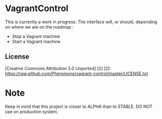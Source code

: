 # VagrantControl

This is currently a work in progress. The interface will, or should, depending on where we are on the roadmap : 

- Stop a Vagrant machine
- Start a Vagrant machine

## License

[Creative Commons Attribution 3.0 Unported] [2]
  [2]: https://raw.github.com/Pheromone/vagrant-control/master/LICENSE.txt

# Note 

Keep in mind that this project is closer to ALPHA than to STABLE. DO NOT use on production system.
